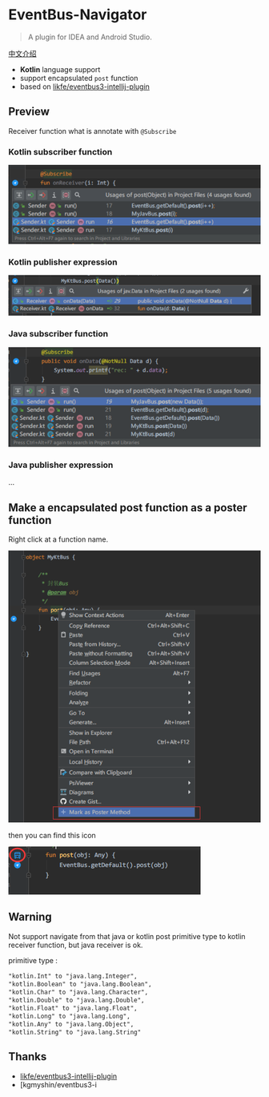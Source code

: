 #  EventBus-Navigator

> A plugin for IDEA and Android Studio.

[中文介绍](ReadMe_zh.md)

- **Kotlin** language support
- support encapsulated `post` function
- based on [likfe/eventbus3-intellij-plugin](https://github.com/likfe/eventbus3-intellij-plugin)

## Preview

Receiver function what is annotate with `@Subscribe`

### Kotlin subscriber function

![](pic/s1.png)

### Kotlin publisher expression

![](pic/s3.png)

### Java subscriber function
![](pic/s6.png)

### Java publisher expression

...


## Make a encapsulated post function as a poster function

  Right click at a function name.

![](pic/s4.png)

then you can find this icon

![](pic/s5.png)


## Warning

Not support navigate from that java or kotlin post primitive type to kotlin receiver function, but java receiver is ok.
  
primitive type :

```
"kotlin.Int" to "java.lang.Integer",
"kotlin.Boolean" to "java.lang.Boolean",
"kotlin.Char" to "java.lang.Character",
"kotlin.Double" to "java.lang.Double",
"kotlin.Float" to "java.lang.Float",
"kotlin.Long" to "java.lang.Long",
"kotlin.Any" to "java.lang.Object",
"kotlin.String" to "java.lang.String"
```
  

## Thanks

- [likfe/eventbus3-intellij-plugin](https://github.com/likfe/eventbus3-intellij-plugin)
- [kgmyshin/eventbus3-i